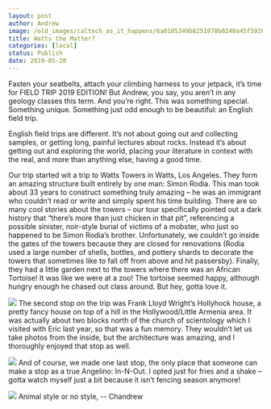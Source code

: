 ```yaml
---
layout: post
author: Andrew
image: /old_images/caltech_as_it_happens/6a0105349b8251970b0240a45f5926200c.jpg
title: Watts the Matter? 
categories: [local]
status: Publish
date: 2019-05-20
---
```


Fasten your seatbelts, attach your climbing harness to your jetpack, it’s time for FIELD TRIP 2019 EDITION!
But Andrew, you say, you aren’t in any geology classes this term. And you’re right. This was something special. Something unique. Something just odd enough to be beautiful: an English field trip.

English field trips are different. It’s not about going out and collecting samples, or getting long, painful lectures about rocks. Instead it’s about getting out and exploring the world, placing your literature in context with the real, and more than anything else, having a good time.

Our trip started wit a trip to Watts Towers in Watts, Los Angeles. They form an amazing structure built entirely by one man: Simon Rodia. This man took about 33 years to construct something truly amazing – he was an immigrant who couldn’t read or write and simply spent his time building. There are so many cool stories about the towers – our tour specifically pointed out a dark history that “there’s more than just chicken in that pit”, referencing a possible sinister, noir-style burial of victims of a mobster, who just so happened to be Simon Rodia’s brother. Unfortunately, we couldn’t go inside the gates of the towers because they are closed for renovations (Rodia used a large number of shells, bottles, and pottery shards to decorate the towers that sometimes like to fall off from above and hit passersby). Finally, they had a little garden next to the towers where there was an African Tortoise! It was like we were at a zoo! The tortoise seemed happy, although hungry enough he chased out class around. But hey, gotta love it.


![](/old_images/caltech_as_it_happens/6a0105349b8251970b0240a488a8da200d.jpg)
The second stop on the trip was Frank Lloyd Wright’s Hollyhock house, a pretty fancy house on top of a hill in the Hollywood/Little Armenia area. It was actually about two blocks north of the church of scientology which I visited with Eric last year, so that was a fun memory. They wouldn’t let us take photos from the inside, but the architecture was amazing, and I thoroughly enjoyed that stop as well.


![](/old_images/caltech_as_it_happens/6a0105349b8251970b0240a45f593e200c.jpg)
And of course, we made one last stop, the only place that someone can make a stop as a true Angelino: In-N-Out. I opted just for fries and a shake – gotta watch myself just a bit because it isn’t fencing season anymore!


![](/old_images/caltech_as_it_happens/6a0105349b8251970b0240a45f5946200c.jpg)
Animal style or no style,
-- Chandrew
